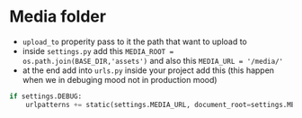 # Media folder

- `upload_to` properity pass to it the path that want to upload to
- inside `settings.py` add this `MEDIA_ROOT = os.path.join(BASE_DIR,'assets')` and also this `MEDIA_URL = '/media/'`
- at the end add into `urls.py` inside your project add this (this happen when we in debuging mood not in production mood)
```python
if settings.DEBUG:
    urlpatterns += static(settings.MEDIA_URL, document_root=settings.MEDIA_ROOT)

```

